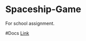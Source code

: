 # Spaceship-Game
For school assignment.

#Docs
[Link](https://docs.google.com/document/d/1QaBXdkKOAiXAPspQ3LxL7tqCjux9Ko_gh0uP249qDGU/edit?usp=sharing)
